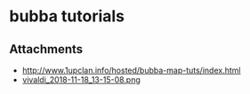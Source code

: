 # bubba tutorials

## Attachments

- http://www.1upclan.info/hosted/bubba-map-tuts/index.html
- [vivaldi_2018-11-18_13-15-08.png](https://trello.com/1/cards/5eadf7f5cc82da871fda521d/attachments/5eadf7f6cc82da871fda52b3/download/vivaldi_2018-11-18_13-15-08.png)
